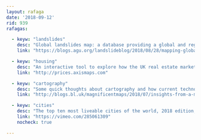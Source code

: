 ```yaml
---
layout: rafaga
date: '2018-09-12'
rid: 939
rafagas:

  - keyw: "landslides"
    desc: "Global landslides map: a database providing a global and regional view of landslide impact"
    link: "https://blogs.agu.org/landslideblog/2018/08/28/mapping-global-landslides/"

  - keyw: "housing"
    desc: "An interactive tool to explore how the UK real estate market has evolved since 2010 by postal code"
    link: "http://prices.axismaps.com"

  - keyw: "cartography"
    desc: "Some quick thoughts about cartography and how current technology tools allow map makers and cartographers to connect with a practical discipline that provides value to our society"
    link: "http://blogs.bl.uk/magnificentmaps/2018/07/insights-from-a-mapmaker.html"

  - keyw: "cities"
    desc: "The top ten most liveable cities of the world, 2018 edition, showing their urban networks as corals"
    link: "https://vimeo.com/285061309"
    nocheck: true

---
```

